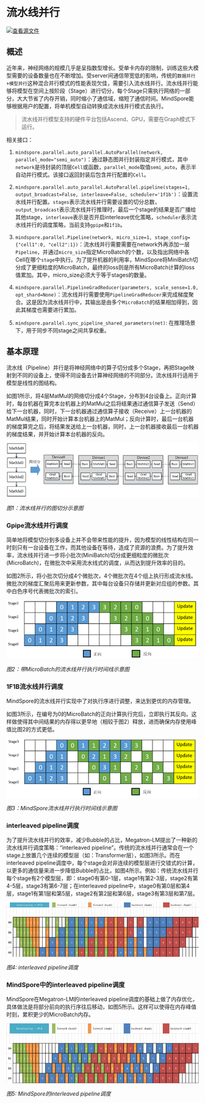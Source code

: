 # 流水线并行

[![查看源文件](https://mindspore-website.obs.cn-north-4.myhuaweicloud.com/website-images/r2.6.0/resource/_static/logo_source.svg)](https://gitee.com/mindspore/docs/blob/r2.6.0/docs/mindspore/source_zh_cn/features/parallel/pipeline_parallel.md)

## 概述

近年来，神经网络的规模几乎是呈指数型增长。受单卡内存的限制，训练这些大模型需要的设备数量也在不断增加。受server间通信带宽低的影响，传统的`数据并行+模型并行`这种混合并行模式的性能表现欠佳，需要引入流水线并行。流水线并行能够将模型在空间上按阶段（Stage）进行切分，每个Stage只需执行网络的一部分，大大节省了内存开销，同时缩小了通信域，缩短了通信时间。MindSpore能够根据用户的配置，将单机模型自动转换成流水线并行模式去执行。

> 流水线并行模型支持的硬件平台包括Ascend、GPU，需要在Graph模式下运行。

相关接口：

1. `mindspore.parallel.auto_parallel.AutoParallel(network, parallel_mode="semi_auto")`：通过静态图并行封装指定并行模式，其中`network`是待封装的顶层`Cell`或函数，`parallel_mode`取值`semi_auto`，表示半自动并行模式。该接口返回封装后包含并行配置的`Cell`。

2. `mindspore.parallel.auto_parallel.AutoParallel.pipeline(stages=1, output_broadcast=False, interleave=False, scheduler='1f1b')`：设置流水线并行配置。`stages`表示流水线并行需要设置的切分总数，`output_broadcast`表示流水线并行推理时，最后一个stage的结果是否广播给其他stage，`interleave`表示是否开启interleave优化策略，`scheduler`表示流水线并行的调度策略，当前支持`gpipe`和`1f1b`。

3. `mindspore.parallel.Pipeline(network, micro_size=1, stage_config={"cell1":0, "cell2":1})`：流水线并行需要需要在network外再添加一层`Pipeline`，并通过`micro_size`指定MicroBatch的个数，以及指出网络中各Cell在哪个`stage`中执行。为了提升机器的利用率，MindSpore将MiniBatch切分成了更细粒度的MicroBatch，最终的loss则是所有MicroBatch计算的loss值累加。其中，micro_size必须大于等于stages的数量。

4. `mindspore.parallel.PipelineGradReducer(parameters, scale_sense=1.0, opt_shard=None)`：流水线并行需要使用`PipelineGradReducer`来完成梯度聚合。这是因为流水线并行中，其输出是由多个`MicroBatch`的结果相加得到，因此其梯度也需要进行累加。

5. `mindspore.parallel.sync_pipeline_shared_parameters(net)`: 在推理场景下，用于同步不同stage之间共享权重。

## 基本原理

流水线（Pipeline）并行是将神经网络中的算子切分成多个Stage，再把Stage映射到不同的设备上，使得不同设备去计算神经网络的不同部分。流水线并行适用于模型是线性的图结构。

如图1所示，将4层MatMul的网络切分成4个Stage，分布到4台设备上。正向计算时，每台机器在算完本台机器上的MatMul之后将结果通过通信算子发送（Send）给下一台机器，同时，下一台机器通过通信算子接收（Receive）上一台机器的MatMul结果，同时开始计算本台机器上的MatMul；反向计算时，最后一台机器的梯度算完之后，将结果发送给上一台机器，同时，上一台机器接收最后一台机器的梯度结果，并开始计算本台机器的反向。

![image](images/pipeline_parallel_image_0_zh.png)

*图1：流水线并行的图切分示意图*

### Gpipe流水线并行调度

简单地将模型切分到多设备上并不会带来性能的提升，因为模型的线性结构在同一时刻只有一台设备在工作，而其他设备在等待，造成了资源的浪费。为了提升效率，流水线并行进一步将小批次(MiniBatch)切分成更细粒度的微批次(MicroBatch)，在微批次中采用流水线式的调度，从而达到提升效率的目的。

如图2所示，将小批次切分成4个微批次，4个微批次在4个组上执行形成流水线。微批次的梯度汇聚后用来更新参数，其中每台设备只存储并更新对应组的参数。其中白色序号代表微批次的索引。

![image](images/pipeline_parallel_image_1_zh.png)

*图2：带MicroBatch的流水线并行执行时间线示意图*

### 1F1B流水线并行调度

MindSpore的流水线并行实现中了对执行序进行调整，来达到更优的内存管理。

如图3所示，在编号为0的MicroBatch的正向计算执行完后，立即执行其反向。这样做使得其中间结果的内存得以更早地（相较于图2）释放，进而确保内存使用峰值比图2的方式更低。

![image](images/pipeline_parallel_image_2_zh.png)

*图3：MindSpore流水线并行执行时间线示意图*

### interleaved pipeline调度

为了提升流水线并行的效率，减少Bubble的占比，Megatron-LM提出了一种新的流水线并行调度策略：“interleaved pipeline”。传统的流水线并行通常会在一个stage上放置几个连续的模型层（如：Transformer层），如图3所示。而在interleaved pipeline调度中，每个stage会对非连续的模型层进行交错式的计算，以更多的通信量来进一步降低Bubble的占比，如图4所示。例如：传统流水线并行每个stage有2个模型层，即：stage0有第0-1层，stage1有第2-3层，stage2有第4-5层，stage3有第6-7层；在interleaved pipeline中，stage0有第0层和第4层，stage1有第1层和第5层，stage2有第2层和第6层，stage3有第3层和第7层。

![mpp2.png](images/megatron.png)

*图4:  interleaved pipeline调度*

### MindSpore中的interleaved pipeline调度

MindSpore在Megatron-LM的interleaved pipeline调度的基础上做了内存优化，具体做法是将部分前向的执行序往后移动，如图5所示。这样可以使得在内存峰值时刻，累积更少的MicroBatch内存。

![mpp2.png](images/mindspore.png)

*图5: MindSpore的interleaved pipeline调度*


